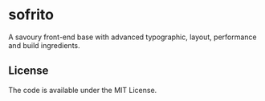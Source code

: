 # sofrito
A savoury front-end base with advanced typographic, layout, performance and build ingredients.



## License
The code is available under the MIT License.
